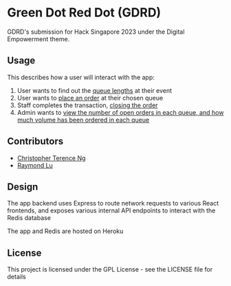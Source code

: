 # Green Dot Red Dot (GDRD)

GDRD's submission for Hack Singapore 2023 under the Digital Empowerment theme.

## Usage

This describes how a user will interact with the app:

1. User wants to find out the [queue lengths](https://gdrd.herokuapp.com/event) at their event
2. User wants to [place an order](https://gdrd.herokuapp.com/queue) at their chosen queue
3. Staff completes the transaction, [closing the order](https://gdrd.herokuapp.com/staff)
4. Admin wants to [view the number of open orders in each queue, and how much volume has been ordered in each queue](https://gdrd.herokuapp.com/admin)

## Contributors

* [Christopher Terence Ng](https://www.linkedin.com/in/christerng/)
* [Raymond Lu](https://www.linkedin.com/in/raymond--lu/)

## Design

The app backend uses Express to route network requests to various React frontends, and exposes various internal API endpoints to interact with the Redis database

The app and Redis are hosted on Heroku

## License

This project is licensed under the GPL License - see the LICENSE file for details
